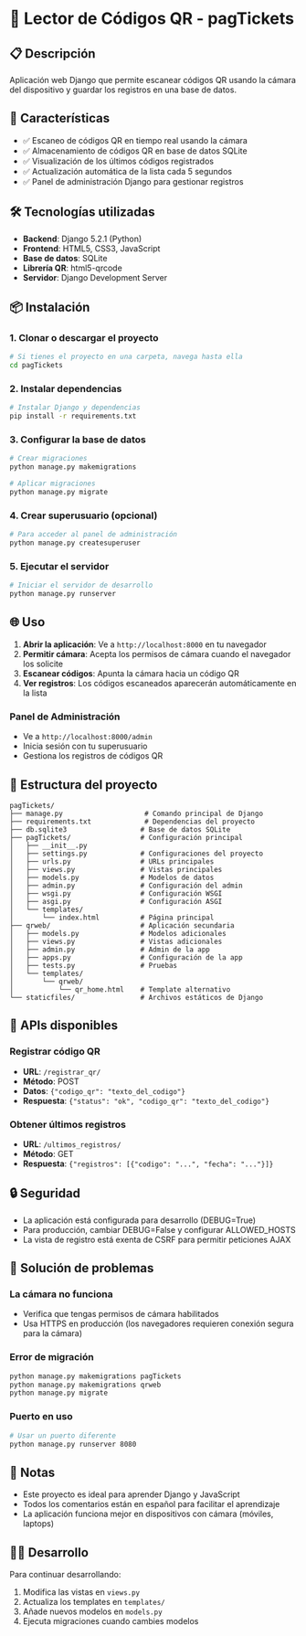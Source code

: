 # 📱 Lector de Códigos QR - pagTickets

## 📋 Descripción
Aplicación web Django que permite escanear códigos QR usando la cámara del dispositivo y guardar los registros en una base de datos.

## 🚀 Características
- ✅ Escaneo de códigos QR en tiempo real usando la cámara
- ✅ Almacenamiento de códigos QR en base de datos SQLite
- ✅ Visualización de los últimos códigos registrados
- ✅ Actualización automática de la lista cada 5 segundos
- ✅ Panel de administración Django para gestionar registros

## 🛠️ Tecnologías utilizadas
- **Backend**: Django 5.2.1 (Python)
- **Frontend**: HTML5, CSS3, JavaScript
- **Base de datos**: SQLite
- **Librería QR**: html5-qrcode
- **Servidor**: Django Development Server

## 📦 Instalación

### 1. Clonar o descargar el proyecto
```bash
# Si tienes el proyecto en una carpeta, navega hasta ella
cd pagTickets
```

### 2. Instalar dependencias
```bash
# Instalar Django y dependencias
pip install -r requirements.txt
```

### 3. Configurar la base de datos
```bash
# Crear migraciones
python manage.py makemigrations

# Aplicar migraciones
python manage.py migrate
```

### 4. Crear superusuario (opcional)
```bash
# Para acceder al panel de administración
python manage.py createsuperuser
```

### 5. Ejecutar el servidor
```bash
# Iniciar el servidor de desarrollo
python manage.py runserver
```

## 🌐 Uso

1. **Abrir la aplicación**: Ve a `http://localhost:8000` en tu navegador
2. **Permitir cámara**: Acepta los permisos de cámara cuando el navegador los solicite
3. **Escanear códigos**: Apunta la cámara hacia un código QR
4. **Ver registros**: Los códigos escaneados aparecerán automáticamente en la lista

### Panel de Administración
- Ve a `http://localhost:8000/admin`
- Inicia sesión con tu superusuario
- Gestiona los registros de códigos QR

## 📁 Estructura del proyecto
```
pagTickets/
├── manage.py                    # Comando principal de Django
├── requirements.txt             # Dependencias del proyecto
├── db.sqlite3                  # Base de datos SQLite
├── pagTickets/                 # Configuración principal
│   ├── __init__.py
│   ├── settings.py             # Configuraciones del proyecto
│   ├── urls.py                 # URLs principales
│   ├── views.py                # Vistas principales
│   ├── models.py               # Modelos de datos
│   ├── admin.py                # Configuración del admin
│   ├── wsgi.py                 # Configuración WSGI
│   ├── asgi.py                 # Configuración ASGI
│   └── templates/
│       └── index.html          # Página principal
├── qrweb/                      # Aplicación secundaria
│   ├── models.py               # Modelos adicionales
│   ├── views.py                # Vistas adicionales
│   ├── admin.py                # Admin de la app
│   ├── apps.py                 # Configuración de la app
│   ├── tests.py                # Pruebas
│   └── templates/
│       └── qrweb/
│           └── qr_home.html    # Template alternativo
└── staticfiles/                # Archivos estáticos de Django
```

## 🔧 APIs disponibles

### Registrar código QR
- **URL**: `/registrar_qr/`
- **Método**: POST
- **Datos**: `{"codigo_qr": "texto_del_codigo"}`
- **Respuesta**: `{"status": "ok", "codigo_qr": "texto_del_codigo"}`

### Obtener últimos registros
- **URL**: `/ultimos_registros/`
- **Método**: GET
- **Respuesta**: `{"registros": [{"codigo": "...", "fecha": "..."}]}`

## 🔒 Seguridad
- La aplicación está configurada para desarrollo (DEBUG=True)
- Para producción, cambiar DEBUG=False y configurar ALLOWED_HOSTS
- La vista de registro está exenta de CSRF para permitir peticiones AJAX

## 🐛 Solución de problemas

### La cámara no funciona
- Verifica que tengas permisos de cámara habilitados
- Usa HTTPS en producción (los navegadores requieren conexión segura para la cámara)

### Error de migración
```bash
python manage.py makemigrations pagTickets
python manage.py makemigrations qrweb
python manage.py migrate
```

### Puerto en uso
```bash
# Usar un puerto diferente
python manage.py runserver 8080
```

## 📝 Notas
- Este proyecto es ideal para aprender Django y JavaScript
- Todos los comentarios están en español para facilitar el aprendizaje
- La aplicación funciona mejor en dispositivos con cámara (móviles, laptops)

## 👨‍💻 Desarrollo
Para continuar desarrollando:
1. Modifica las vistas en `views.py`
2. Actualiza los templates en `templates/`
3. Añade nuevos modelos en `models.py`
4. Ejecuta migraciones cuando cambies modelos
